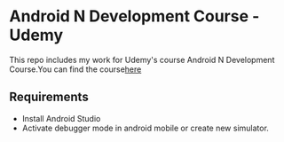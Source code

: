 # Android N Development Course - Udemy

This repo includes my work for Udemy's course Android N Development Course.You can find the course[here](https://www.udemy.com/complete-android-n-developer-course/)


## Requirements

- Install Android Studio
- Activate debugger mode in android mobile or create new simulator.
